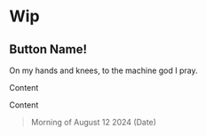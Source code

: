 # Wip
## Button Name!

On my hands and knees, to the machine god I pray.

Content

Content

> Morning of August 12 2024 (Date)